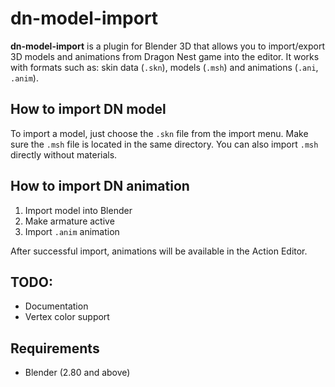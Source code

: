 # dn-model-import

**dn-model-import** is a plugin for Blender 3D that allows you to import/export 3D models
and animations from Dragon Nest game into the editor.
It works with formats such as: skin data (`.skn`), models (`.msh`) and animations (`.ani`, `.anim`).

## How to import DN model
To import a model, just choose the `.skn` file from the import menu. Make sure the `.msh` file is located in the same directory. You can also import `.msh` directly without materials.

## How to import DN animation
1. Import model into Blender
2. Make armature active
3. Import `.anim` animation

After successful import, animations will be available in the Action Editor.

## TODO:
* Documentation
* Vertex color support

## Requirements
* Blender (2.80 and above)

